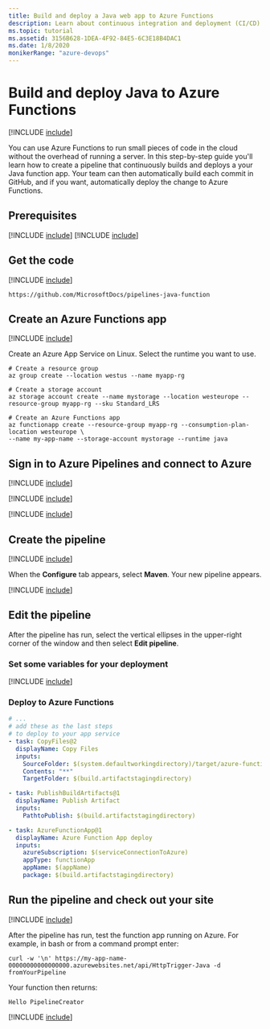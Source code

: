```yaml
---
title: Build and deploy a Java web app to Azure Functions
description: Learn about continuous integration and deployment (CI/CD) to a Java web app on Linux.
ms.topic: tutorial
ms.assetid: 3156B628-1DEA-4F92-84E5-6C3E18B4DAC1
ms.date: 1/8/2020
monikerRange: "azure-devops"
---
```


# Build and deploy Java to Azure Functions

[!INCLUDE [include](../includes/version-team-services.md)]

You can use Azure Functions to run small pieces of code in the cloud without the overhead of running a server. In this step-by-step guide you'll learn how to create a pipeline that continuously builds and deploys a your Java function app. Your team can then automatically build each commit in GitHub, and if you want, automatically deploy the change to Azure Functions.

## Prerequisites

[!INCLUDE [include](../includes/prerequisites.md)]
[!INCLUDE [include](../includes/azure-prerequisites.md)]

## Get the code

[!INCLUDE [include](includes/get-code-before-sample-repo-option-to-use-own-code.md)]

```
https://github.com/MicrosoftDocs/pipelines-java-function
```

## Create an Azure Functions app

[!INCLUDE [include](includes/sign-in-azure-cli.md)]

Create an Azure App Service on Linux. Select the runtime you want to use.

```azurecli-interactive
# Create a resource group
az group create --location westus --name myapp-rg

# Create a storage account
az storage account create --name mystorage --location westeurope --resource-group myapp-rg --sku Standard_LRS

# Create an Azure Functions app
az functionapp create --resource-group myapp-rg --consumption-plan-location westeurope \
--name my-app-name --storage-account mystorage --runtime java
```

## Sign in to Azure Pipelines and connect to Azure

[!INCLUDE [include](includes/sign-in-azure-pipelines.md)]

[!INCLUDE [include](includes/create-project.md)]

[!INCLUDE [include](includes/create-service-connection.md)]

## Create the pipeline

[!INCLUDE [include](includes/create-pipeline-before-template-selected.md)]

When the **Configure** tab appears, select **Maven**. Your new pipeline appears.

[!INCLUDE [include](includes/create-pipeline-after-maven-template-selected.md)]

## Edit the pipeline

After the pipeline has run, select the vertical ellipses in the upper-right corner of the window and then select **Edit pipeline**.

### Set some variables for your deployment

[!INCLUDE [include](includes/deployment-variables.md)]

### Deploy to Azure Functions

```yaml
# ...
# add these as the last steps
# to deploy to your app service
- task: CopyFiles@2
  displayName: Copy Files
  inputs:
    SourceFolder: $(system.defaultworkingdirectory)/target/azure-functions/
    Contents: "**"
    TargetFolder: $(build.artifactstagingdirectory)

- task: PublishBuildArtifacts@1
  displayName: Publish Artifact
  inputs:
    PathtoPublish: $(build.artifactstagingdirectory)

- task: AzureFunctionApp@1
  displayName: Azure Function App deploy
  inputs:
    azureSubscription: $(serviceConnectionToAzure)
    appType: functionApp
    appName: $(appName)
    package: $(build.artifactstagingdirectory)
```

## Run the pipeline and check out your site

[!INCLUDE [include](includes/run-pipeline.md)]

After the pipeline has run, test the function app running on Azure. For example, in bash or from a command prompt enter:

`curl -w '\n' https://my-app-name-00000000000000000.azurewebsites.net/api/HttpTrigger-Java -d fromYourPipeline`

Your function then returns:

`Hello PipelineCreator`

[!INCLUDE [include](includes/clean-up-resources.md)]
